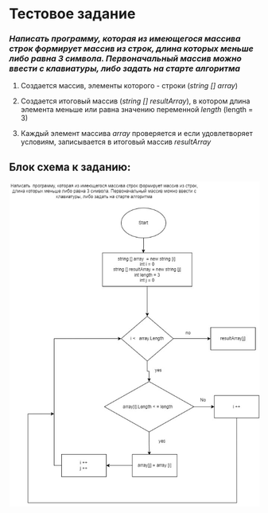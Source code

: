# Тестовое задание 
### *Написать  программу, которая из имеющегося массива строк формирует массив из строк, длина которых меньше либо равна 3 символа. Первоначальный массив можно ввести с клавиатуры, либо задать на старте алгоритма*

1. Создается массив, элементы которого - строки (*string [] array*)
   
2. Создается итоговый массив (*string [] resultArray*), в котором длина элемента меньше или равна значению переменной *length* (length = 3)

3. Каждый элемент массива *array* проверяется и если удовлетворяет условиям, записывается в итоговый массив *resultArray*

## Блок схема к заданию: 

![блок схема к заданию](image.jpg)
 